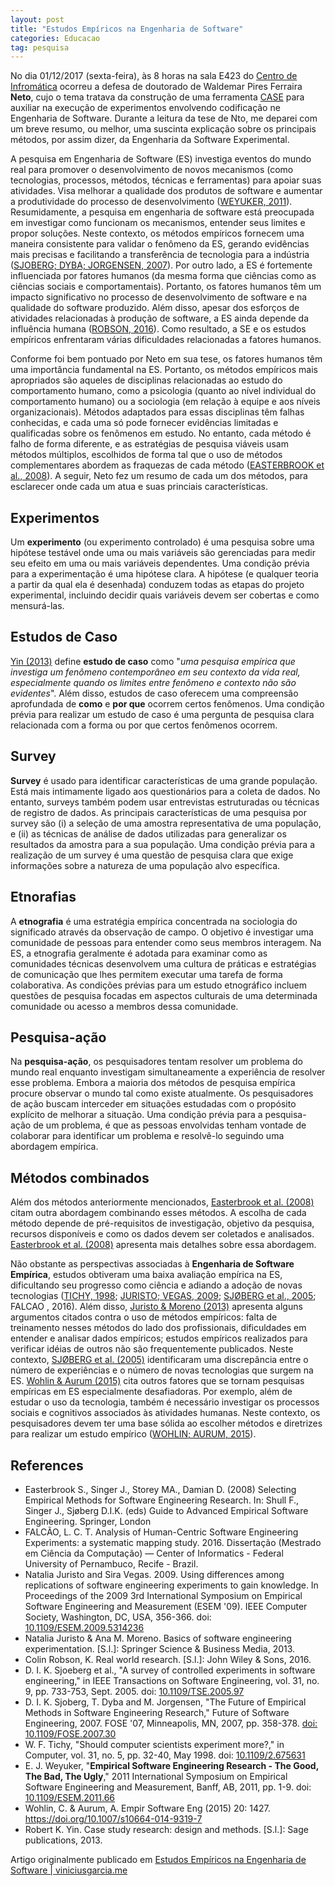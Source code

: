 ```yaml
---
layout: post
title: "Estudos Empíricos na Engenharia de Software"
categories: Educacao
tag: pesquisa
---
```


No dia 01/12/2017 (sexta-feira), às 8 horas na sala E423 do [Centro de Infromática](http://www.cin.ufpe.br) ocorreu a defesa de doutorado de Waldemar Pires Ferraira **Neto**, cujo o tema tratava da construção de uma ferramenta [CASE](https://pt.wikipedia.org/wiki/Ferramenta_CASE) para auxiliar na execução de experimentos envolvendo codificação ne Engenharia de Software. Durante a leitura da tese de Nto, me deparei com um breve resumo, ou melhor, uma suscinta explicação sobre os principais métodos, por assim dizer, da Engenharia da Software Experimental.

A pesquisa em Engenharia de Software (ES) investiga eventos do mundo real para promover o desenvolvimento de novos mecanismos (como tecnologias, processos, métodos, técnicas e ferramentas) para apoiar suas atividades. Visa melhorar a qualidade dos produtos de software e aumentar a produtividade do processo de desenvolvimento ([WEYUKER, 2011](http://ieeexplore.ieee.org/document/6092548/)). Resumidamente, a pesquisa em engenharia de software está preocupada em investigar como funcionam os mecanismos, entender seus limites e propor soluções. Neste contexto, os métodos empíricos fornecem uma maneira consistente para validar o fenômeno da ES, gerando evidências mais precisas e facilitando a transferência de tecnologia para a indústria ([SJOBERG; DYBA; JORGENSEN, 2007](http://ieeexplore.ieee.org/document/4221632/)). Por outro lado, a ES é fortemente influenciada por fatores humanos (da mesma forma que ciências como as ciências sociais e comportamentais). Portanto, os fatores humanos têm um impacto significativo no processo de desenvolvimento de software e na qualidade do software produzido. Além disso, apesar dos esforços de atividades relacionadas à produção de software, a ES ainda depende da influência humana ([ROBSON, 2016](http://www.wiley.com/WileyCDA/WileyTitle/productCd-1118531507.html)). Como resultado, a SE e os estudos empíricos enfrentaram várias dificuldades relacionadas a fatores humanos.

Conforme foi bem pontuado por Neto em sua tese, os fatores humanos têm uma importância fundamental na ES. Portanto, os métodos empíricos mais apropriados são aqueles de disciplinas relacionadas ao estudo do comportamento humano, como a psicologia (quanto ao nível individual do comportamento humano) ou a sociologia (em relação à equipe e aos níveis organizacionais). Métodos adaptados para essas disciplinas têm falhas conhecidas, e cada uma só pode fornecer evidências limitadas e qualificadas sobre os fenômenos em estudo. No entanto, cada método é falho de forma diferente, e as estratégias de pesquisa viáveis usam métodos múltiplos, escolhidos de forma tal que o uso de métodos complementares  abordem as fraquezas de cada método ([EASTERBROOK et al., 2008](https://link.springer.com/chapter/10.1007%2F978-1-84800-044-5_11)). A seguir, Neto fez um resumo de cada um dos métodos, para esclarecer onde cada um atua e suas princiais características.

## Experimentos

Um **experimento** (ou experimento controlado) é uma pesquisa sobre uma hipótese testável onde uma ou mais variáveis são gerenciadas para medir seu efeito em uma ou mais variáveis dependentes. Uma condição prévia para a experimentação é uma hipótese clara. A hipótese (e qualquer teoria a partir da qual ela é desenhada) conduzem todas as etapas do projeto experimental, incluindo decidir quais variáveis devem ser cobertas e como mensurá-las.

## Estudos de Caso

[Yin (2013)](https://www.amazon.com/Case-Study-Research-Methods-Applied/dp/1452242569) define **estudo de caso** como "_uma pesquisa empírica que investiga um fenômeno contemporâneo em seu contexto da vida real, especialmente quando os limites entre fenômeno e contexto não são evidentes_". Além disso, estudos de caso oferecem uma compreensão aprofundada de **como** e **por que** ocorrem certos fenômenos. Uma condição prévia para realizar um estudo de caso é uma pergunta de pesquisa clara relacionada com a forma ou por que certos fenômenos ocorrem.

## Survey

**Survey** é usado para identificar características de uma grande população. Está mais intimamente ligado aos questionários para a coleta de dados. No entanto, surveys também podem usar entrevistas estruturadas ou técnicas de registro de dados. As principais características de uma pesquisa por survey são (i) a seleção de uma amostra representativa de uma população, e (ii) as técnicas de análise de dados utilizadas para generalizar os resultados da amostra para a sua população. Uma condição prévia para a realização de um survey é uma questão de pesquisa clara que exige informações sobre a natureza de uma população alvo específica.

## Etnorafias

A **etnografia** é uma estratégia empírica concentrada na sociologia do significado através da observação de campo. O objetivo é investigar uma comunidade de pessoas para entender como seus membros interagem. Na ES, a etnografia geralmente é adotada para examinar como as comunidades técnicas desenvolvem uma cultura de práticas e estratégias de comunicação que lhes permitem executar uma tarefa de forma colaborativa. As condições prévias para um estudo etnográfico incluem questões de pesquisa focadas em aspectos culturais de uma determinada comunidade ou acesso a membros dessa comunidade.

## Pesquisa-ação

Na **pesquisa-ação**, os pesquisadores tentam resolver um problema do mundo real enquanto investigam simultaneamente a experiência de resolver esse problema. Embora a maioria dos métodos de pesquisa empírica procure observar o mundo tal como existe atualmente. Os pesquisadores de ação buscam interceder em situações estudadas com o propósito explícito de melhorar a situação. Uma condição prévia para a pesquisa-ação de um problema, é que as pessoas envolvidas tenham vontade de colaborar para identificar um problema e resolvê-lo seguindo uma abordagem empírica.

## Métodos combinados

Além dos métodos anteriormente mencionados, [Easterbrook et al. (2008)](https://link.springer.com/chapter/10.1007%2F978-1-84800-044-5_11) citam outra abordagem combinando esses métodos. A escolha de cada método depende de pré-requisitos de investigação, objetivo da pesquisa, recursos disponíveis e como os dados devem ser coletados e analisados. [Easterbrook et al. (2008)](https://link.springer.com/chapter/10.1007%2F978-1-84800-044-5_11) apresenta mais detalhes sobre essa abordagem.

Não obstante as perspectivas associadas à **Engenharia de Software Empírica**, estudos obtiveram uma baixa avaliação empírica na ES, dificultando seu progresso como ciência e adiando a adoção de novas tecnologias ([TICHY, 1998](http://ieeexplore.ieee.org/document/675631/); [JURISTO; VEGAS, 2009](http://ieeexplore.ieee.org/xpl/articleDetails.jsp?arnumber=5463362&filter%3DAND%28p_IS_Number%3A5463276%29); [SJØBERG et al., 2005](http://ieeexplore.ieee.org/xpls/abs_all.jsp?arnumber=1514443); FALCAO , 2016). Além disso, [Juristo & Moreno (2013)](http://www.springer.com/br/book/9780792379904) apresenta alguns argumentos citados contra o uso de métodos empíricos: falta de treinamento nesses métodos do lado dos profissionais, dificuldades em entender e analisar dados empíricos; estudos empíricos realizados para verificar idéias de outros não são frequentemente publicados. Neste contexto, [SJØBERG et al. (2005)](http://ieeexplore.ieee.org/xpls/abs_all.jsp?arnumber=1514443) identificaram uma discrepância entre o número de experiências e o número de novas tecnologias que surgem na ES. [Wohlin & Aurum (2015)](https://link.springer.com/article/10.1007/s10664-014-9319-7) cita outros fatores que se tornam pesquisas empíricas em ES especialmente desafiadoras. Por exemplo, além de estudar o uso da tecnologia, também é necessário investigar os processos sociais e cognitivos associados às atividades humanas. Neste contexto, os pesquisadores devem ter uma base sólida ao escolher métodos e diretrizes para realizar um estudo empírico ([WOHLIN; AURUM, 2015](https://link.springer.com/article/10.1007/s10664-014-9319-7)).

## References

* Easterbrook S., Singer J., Storey MA., Damian D. (2008) Selecting Empirical Methods for Software Engineering Research. In: Shull F., Singer J., Sjøberg D.I.K. (eds) Guide to Advanced Empirical Software Engineering. Springer, London
* FALCÃO, L. C. T. Analysis of Human-Centric Software Engineering Experiments: a systematic mapping study. 2016. Dissertação (Mestrado em Ciência da Computação) — Center of Informatics - Federal University of Pernambuco, Recife - Brazil.
* Natalia Juristo and Sira Vegas. 2009. Using differences among replications of software engineering experiments to gain knowledge. In Proceedings of the 2009 3rd International Symposium on Empirical Software Engineering and Measurement (ESEM '09). IEEE Computer Society, Washington, DC, USA, 356-366. doi: [10.1109/ESEM.2009.5314236](http://dx.doi.org/10.1109/ESEM.2009.5314236)
* Natalia Juristo & Ana M. Moreno. Basics of software engineering experimentation. [S.l.]: Springer Science & Business Media, 2013.
* Colin Robson, K. Real world research. [S.l.]: John Wiley & Sons, 2016.
* D. I. K. Sjoeberg et al., "A survey of controlled experiments in software engineering," in IEEE Transactions on Software Engineering, vol. 31, no. 9, pp. 733-753, Sept. 2005.
doi: [10.1109/TSE.2005.97](http://ieeexplore.ieee.org/stamp/stamp.jsp?tp=&arnumber=1514443&isnumber=32435)
* D. I. K. Sjoberg, T. Dyba and M. Jorgensen, "The Future of Empirical Methods in Software Engineering Research," Future of Software Engineering, 2007. FOSE '07, Minneapolis, MN, 2007, pp. 358-378. [doi: 10.1109/FOSE.2007.30](http://ieeexplore.ieee.org/stamp/stamp.jsp?tp=&arnumber=4221632&isnumber=4221601)
* W. F. Tichy, "Should computer scientists experiment more?," in Computer, vol. 31, no. 5, pp. 32-40, May 1998. doi: [10.1109/2.675631](http://ieeexplore.ieee.org/stamp/stamp.jsp?tp=&arnumber=675631&isnumber=14870)
* E. J. Weyuker, "**Empirical Software Engineering Research - The Good, The Bad, The Ugly**," 2011 International Symposium on Empirical Software Engineering and Measurement, Banff, AB, 2011, pp. 1-9. doi: [10.1109/ESEM.2011.66](http://ieeexplore.ieee.org/stamp/stamp.jsp?tp=&arnumber=6092548&isnumber=6092538)
* Wohlin, C. & Aurum, A. Empir Software Eng (2015) 20: 1427. https://doi.org/10.1007/s10664-014-9319-7
* Robert K. Yin. Case study research: design and methods. [S.l.]: Sage publications, 2013.

Artigo originalmente publicado em [Estudos Empíricos na Engenharia de Software | viniciusgarcia.me](vinicius3w.github.io/research/estudos-empiricos-na-engenharia-de-software/)